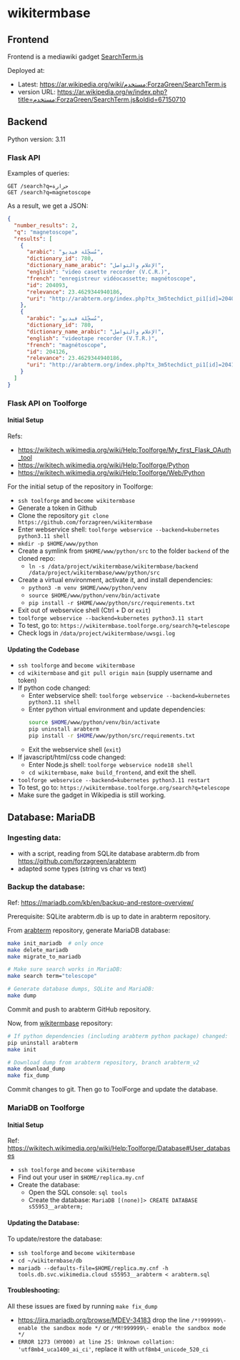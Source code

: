 # wikitermbase

## Frontend

Frontend is a mediawiki gadget [SearchTerm.js](SearchTerm.js)

Deployed at: 
- Latest: https://ar.wikipedia.org/wiki/مستخدم:ForzaGreen/SearchTerm.js
- version URL: https://ar.wikipedia.org/w/index.php?title=مستخدم:ForzaGreen/SearchTerm.js&oldid=67150710


## Backend

Python version: 3.11

### Flask API

Examples of queries:

```
GET /search?q=حرارة
GET /search?q=magnetoscope
```

As a result, we get a JSON:

```json
{
  "number_results": 2,
  "q": "magnetoscope",
  "results": [
    {
      "arabic": "مُسجِّلة فيديو",
      "dictionary_id": 780,
      "dictionary_name_arabic": "الإعلام والتواصل",
      "english": "video casette recorder (V.C.R.)",
      "french": "enregistreur vidéocassette; magnétoscope",
      "id": 204093,
      "relevance": 23.4629344940186,
      "uri": "http://arabterm.org/index.php?tx_3m5techdict_pi1[id]=204093"
    },
    {
      "arabic": "مُسجِّلة فيديو",
      "dictionary_id": 780,
      "dictionary_name_arabic": "الإعلام والتواصل",
      "english": "videotape recorder (V.T.R.)",
      "french": "magnétoscope",
      "id": 204126,
      "relevance": 23.4629344940186,
      "uri": "http://arabterm.org/index.php?tx_3m5techdict_pi1[id]=204126"
    }
  ]
}
```


### Flask API on Toolforge

#### Initial Setup

Refs:
- https://wikitech.wikimedia.org/wiki/Help:Toolforge/My_first_Flask_OAuth_tool
- https://wikitech.wikimedia.org/wiki/Help:Toolforge/Python
- https://wikitech.wikimedia.org/wiki/Help:Toolforge/Web/Python

For the initial setup of the repository in Toolforge:
- `ssh toolforge` and `become wikitermbase`
- Generate a token in Github
- Clone the repository `git clone https://github.com/forzagreen/wikitermbase`
- Enter webservice shell: `toolforge webservice --backend=kubernetes python3.11 shell`
- `mkdir -p $HOME/www/python`
- Create a symlink from `$HOME/www/python/src` to the folder `backend` of the cloned repo:
  - `ln -s /data/project/wikitermbase/wikitermbase/backend /data/project/wikitermbase/www/python/src`
- Create a virtual environment, activate it, and install dependencies:
  - `python3 -m venv $HOME/www/python/venv`
  - `source $HOME/www/python/venv/bin/activate`
  - `pip install -r $HOME/www/python/src/requirements.txt`
- Exit out of webservice shell (Ctrl + D or `exit`)
- `toolforge webservice --backend=kubernetes python3.11 start`
- To test, go to: `https://wikitermbase.toolforge.org/search?q=telescope`
- Check logs in `/data/project/wikitermbase/uwsgi.log`

#### Updating the Codebase

- `ssh toolforge` and `become wikitermbase`
- `cd wikitermbase` and `git pull origin main` (supply username and token)
- If python code changed:
  - Enter webservice shell: `toolforge webservice --backend=kubernetes python3.11 shell`
  - Enter python virtual environment and update dependencies:
    ```sh
    source $HOME/www/python/venv/bin/activate
    pip uninstall arabterm
    pip install -r $HOME/www/python/src/requirements.txt
    ```
  - Exit the webservice shell (`exit`)
- If javascript/html/css code changed:
  - Enter Node.js shell: `toolforge webservice node18 shell`
  - `cd wikitermbase`, `make build_frontend`, and exit the shell.
- `toolforge webservice --backend=kubernetes python3.11 restart`
- To test, go to: `https://wikitermbase.toolforge.org/search?q=telescope`
- Make sure the gadget in Wikipedia is still working.


## Database: MariaDB

### Ingesting data:
- with a script, reading from SQLite database arabterm.db from https://github.com/forzagreen/arabterm
- adapted some types (string vs char vs text)


### Backup the database:

Ref: https://mariadb.com/kb/en/backup-and-restore-overview/

Prerequisite: SQLite arabterm.db is up to date in arabterm repository.

From [arabterm](https://github.com/forzagreen/arabterm) repository, generate MariaDB database:

```sh
make init_mariadb  # only once
make delete_mariadb
make migrate_to_mariadb

# Make sure search works in MariaDB:
make search term="telescope"

# Generate database dumps, SQLite and MariaDB:
make dump
```

Commit and push to arabterm GitHub repository.

Now, from [wikitermbase](https://github.com/forzagreen/wikitermbase) repository:

```sh
# If python dependencies (including arabterm python package) changed:
pip uninstall arabterm
make init

# Download dump from arabterm repository, branch arabterm_v2
make download_dump
make fix_dump
```

Commit changes to git. Then go to ToolForge and update the database.


### MariaDB on Toolforge

#### Initial Setup

Ref: https://wikitech.wikimedia.org/wiki/Help:Toolforge/Database#User_databases

- `ssh toolforge` and `become wikitermbase`
- Find out your user in `$HOME/replica.my.cnf`
- Create the database:
  - Open the SQL console: `sql tools`
  - Create the database: `MariaDB [(none)]> CREATE DATABASE s55953__arabterm;`

#### Updating the Database:

To update/restore the database:

- `ssh toolforge` and `become wikitermbase`
- `cd ~/wikitermbase/db`
- `mariadb --defaults-file=$HOME/replica.my.cnf -h tools.db.svc.wikimedia.cloud s55953__arabterm < arabterm.sql`


#### Troubleshooting:

All these issues are fixed by running `make fix_dump`
  - https://jira.mariadb.org/browse/MDEV-34183 drop the line `/*!999999\- enable the sandbox mode */` or `/*M!999999\- enable the sandbox mode */`
  - `ERROR 1273 (HY000) at line 25: Unknown collation: 'utf8mb4_uca1400_ai_ci'`, replace it with `utf8mb4_unicode_520_ci`

